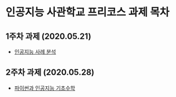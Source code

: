 # 인공지능 사관학교 프리코스 과제 목차

## 1주차 과제 (2020.05.21)
- [인공지능 사례 분석](https://nbviewer.jupyter.org/github/cheon-hee-gook/CheeeG/blob/8cd2d558ce07c99f191030ff5613b4a16f60f92a/1%EC%A3%BC%EC%B0%A8%20%EA%B3%BC%EC%A0%9C.ipynb)
## 2주차 과제 (2020.05.28)
- [파이썬과 인공지능 기초수학](https://nbviewer.jupyter.org/github/cheon-hee-gook/CheeeG/blob/master/2%E1%84%8C%E1%85%AE%E1%84%8E%E1%85%A1%E1%84%80%E1%85%AA%E1%84%8C%E1%85%A6.ipynb)
